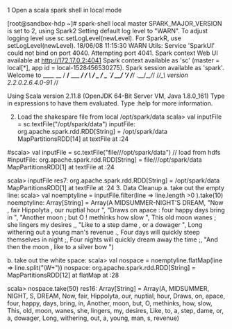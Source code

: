 
1 Open a scala spark shell in local mode

[root@sandbox-hdp ~]# spark-shell local master
SPARK_MAJOR_VERSION is set to 2, using Spark2
Setting default log level to "WARN".
To adjust logging level use sc.setLogLevel(newLevel). For SparkR, use setLogLevel(newLevel).
18/06/08 11:15:30 WARN Utils: Service 'SparkUI' could not bind on port 4040. Attempting port 4041.
Spark context Web UI available at http://172.17.0.2:4041
Spark context available as 'sc' (master = local[*], app id = local-1528456530275).
Spark session available as 'spark'.
Welcome to
      ____              __
     / __/__  ___ _____/ /__
    _\ \/ _ \/ _ `/ __/  '_/
   /___/ .__/\_,_/_/ /_/\_\   version 2.2.0.2.6.4.0-91
      /_/

Using Scala version 2.11.8 (OpenJDK 64-Bit Server VM, Java 1.8.0_161)
Type in expressions to have them evaluated.
Type :help for more information.

2. Load the shakespare file from local /opt/spark/data
scala> val inputFile = sc.textFile("/opt/spark/data")
inputFile: org.apache.spark.rdd.RDD[String] = /opt/spark/data MapPartitionsRDD[14] at textFile at <console>:24

#scala> val inputFile = sc.textFile("file///opt/spark/data")  // load from hdfs
#inputFile: org.apache.spark.rdd.RDD[String] = file///opt/spark/data MapPartitionsRDD[1] at textFile at <console>:24

scala> inputFile
res7: org.apache.spark.rdd.RDD[String] = /opt/spark/data MapPartitionsRDD[1] at textFile at <console>:24
3. Data Cleanup 
a. take out the empty line:
scala> val noemptyline = inputFile.filter(line => line.length >0 ).take(10)
noemptyline: Array[String] = Array(A MIDSUMMER-NIGHT'S DREAM, "Now , fair Hippolyta , our nuptial hour ", "Draws on apace : four happy days bring in ", "Another moon ; but O ! methinks how slow ", This old moon wanes ; she lingers my desires ,, "Like to a step dame , or a dowager ", Long withering out a young man's revenue ., Four days will quickly steep themselves in night ;, Four nights will quickly dream away the time ;, "And then the moon , like to a silver bow ")

b. take out the white space:
scala> val nospace = noemptyline.flatMap(line => line.split("\\W+"))
nospace: org.apache.spark.rdd.RDD[String] = MapPartitionsRDD[12] at flatMap at <console>:28

scala> nospace.take(50)
res16: Array[String] = Array(A, MIDSUMMER, NIGHT, S, DREAM, Now, fair, Hippolyta, our, nuptial, hour, Draws, on, apace, four, happy, days, bring, in, Another, moon, but, O, methinks, how, slow, This, old, moon, wanes, she, lingers, my, desires, Like, to, a, step, dame, or, a, dowager, Long, withering, out, a, young, man, s, revenue)

